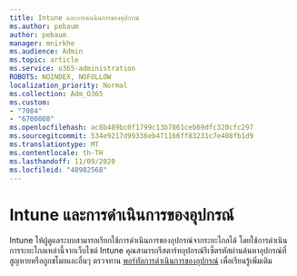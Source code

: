```yaml
---
title: Intune และการดำเนินการของอุปกรณ์
ms.author: pebaum
author: pebaum
manager: mnirkhe
ms.audience: Admin
ms.topic: article
ms.service: o365-administration
ROBOTS: NOINDEX, NOFOLLOW
localization_priority: Normal
ms.collection: Adm_O365
ms.custom:
- "7084"
- "6700008"
ms.openlocfilehash: ac8b489bc0f1799c13b7861ceb69dfc320cfc297
ms.sourcegitcommit: 534e9217d99336eb471166ff83231c7e408fb1d9
ms.translationtype: MT
ms.contentlocale: th-TH
ms.lasthandoff: 11/09/2020
ms.locfileid: "48982568"
---
```

# <a name="intune-and-device-actions"></a>Intune และการดำเนินการของอุปกรณ์

Intune ให้ผู้ดูแลระบบสามารถเรียกใช้การดำเนินการของอุปกรณ์จากระยะไกลได้ โดยใช้การดำเนินการระยะไกลเหล่านี้จากเว็บไซต์ Intune คุณสามารถรีสตาร์ทอุปกรณ์รีเซ็ตรหัสผ่านค้นหาอุปกรณ์ที่สูญหายหรือถูกขโมยและอื่นๆ ตรวจทาน [พอร์ทัลการดำเนินการของอุปกรณ์](https://docs.microsoft.com/mem/intune/remote-actions/) เพื่อเรียนรู้เพิ่มเติม
